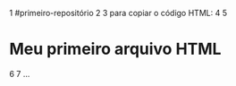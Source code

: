 1 #primeiro-repositório 
2 
3 para copiar o código HTML:
4 </html> 
5  <h1>Meu primeiro arquivo HTML</h1> 
6 </html>
7 ...
